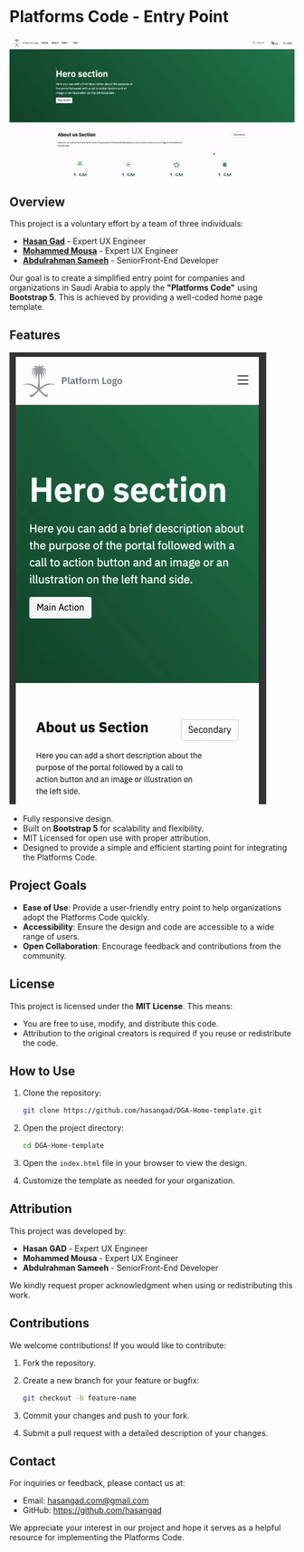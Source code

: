 # Platforms Code - Entry Point

![Desktop Preview](https://raw.githubusercontent.com/hasangad/NDS-Home-template/refs/heads/master/desktop_preview.gif)

## Overview

This project is a voluntary effort by a team of three individuals:

- [**Hasan Gad**](https://github.com/hasangad) - Expert UX Engineer
- [**Mohammed Mousa**](https://www.linkedin.com/in/muhammad-mousa-ixdf%C2%AE-980ab949/) - Expert UX Engineer
- [**Abdulrahman Sameeh**](https://github.com/abdelrahman-sameeh/) - SeniorFront-End Developer

Our goal is to create a simplified entry point for companies and organizations in Saudi Arabia to apply the **"Platforms Code"** using **Bootstrap 5**. This is achieved by providing a well-coded home page template.

## Features

![Desktop Preview](https://raw.githubusercontent.com/hasangad/NDS-Home-template/refs/heads/master/mobile_preview.gif)

- Fully responsive design.
- Built on **Bootstrap 5** for scalability and flexibility.
- MIT Licensed for open use with proper attribution.
- Designed to provide a simple and efficient starting point for integrating the Platforms Code.

## Project Goals

- **Ease of Use**: Provide a user-friendly entry point to help organizations adopt the Platforms Code quickly.
- **Accessibility**: Ensure the design and code are accessible to a wide range of users.
- **Open Collaboration**: Encourage feedback and contributions from the community.

## License

This project is licensed under the **MIT License**. This means:

- You are free to use, modify, and distribute this code.
- Attribution to the original creators is required if you reuse or redistribute the code.

## How to Use

1. Clone the repository:

   ```bash
   git clone https://github.com/hasangad/DGA-Home-template.git
   ```

2. Open the project directory:

   ```bash
   cd DGA-Home-template
   ```

3. Open the `index.html` file in your browser to view the design.

4. Customize the template as needed for your organization.

## Attribution

This project was developed by:

- **Hasan GAD** - Expert UX Engineer
- **Mohammed Mousa** - Expert UX Engineer
- **Abdulrahman Sameeh** - SeniorFront-End Developer

We kindly request proper acknowledgment when using or redistributing this work.

## Contributions

We welcome contributions! If you would like to contribute:

1. Fork the repository.
2. Create a new branch for your feature or bugfix:

   ```bash
   git checkout -b feature-name
   ```

3. Commit your changes and push to your fork.
4. Submit a pull request with a detailed description of your changes.

## Contact

For inquiries or feedback, please contact us at:

- Email: <hasangad.com@gmail.com>
- GitHub: <https://github.com/hasangad>

We appreciate your interest in our project and hope it serves as a helpful resource for implementing the Platforms Code.
